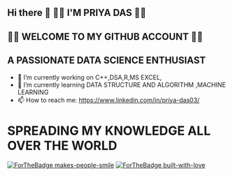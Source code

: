 ##                 Hi there 👋 🦋🦋 I'M PRIYA DAS 🦋🦋
## 🌻🌹 WELCOME TO MY GITHUB ACCOUNT 🌻🌹
##  A PASSIONATE DATA SCIENCE ENTHUSIAST


* 🔭 I’m currently working on C++,DSA,R,MS EXCEL,
* 🌱 I’m currently learning DATA STRUCTURE AND ALGORITHM ,MACHINE LEARNING
* 📫 How to reach me: https://www.linkedin.com/in/priya-das03/

# **SPREADING MY KNOWLEDGE ALL OVER THE WORLD**

[![ForTheBadge makes-people-smile](http://ForTheBadge.com/images/badges/makes-people-smile.svg)](http://ForTheBadge.com)   [![ForTheBadge built-with-love](http://ForTheBadge.com/images/badges/built-with-love.svg)](https://GitHub.com/Naereen/)


